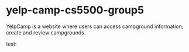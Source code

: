 # yelp-camp-cs5500-group5
YelpCamp is a website where users can access campground information, create and review campgrounds.


test: 

